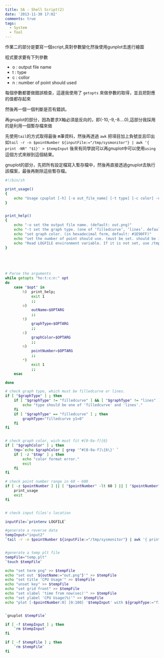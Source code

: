 ```yaml
---
title: SA - Shell Script(2)
date: '2013-11-30 17:02'
comments: true
tags:
  - System
  - Tool
---
```


作業二的部分是要寫一個script,真對參數變化然後使用gunplot去進行繪圖

程式要求要有下列參數

- o : output file name
- t : type
- c : collor
- n : number of point should used

每個參數都要做錯誤檢查，這邊我使用了 `getopts` 來做參數的取得，並且把對應的值都存起來

然後再一個一個判斷是否有錯誤。

再gnuplot的部分，因為要求X軸必須是反向的，即(-10,-9,-8....0),這部分我採用的是利用一個暫存檔來做

先使用`tail`的方式取得最後 **n**筆資料，然後再透過 `awk` 把項目加上負號並且印出
如`tail -r -n $pointNumber ${inputFile:="/tmp/sysmonitor"} | awk '{ print -NR" "$1}' > $tempInput`
後來有同學說可以再gnuplot中可以使用`using`這個方式來辦到這個結果。

gnuplot的部分，先把所有設定檔寫入暫存檔中，然後再直接透過gnuplot去執行該檔案，最後再刪除這些暫存檔。



``` sh
#!/bin/sh

print_usage()
{
	echo "Usage cpuplot [-h] [-o out_file_name] [-t type] [-c color] -n <60-600>"
}


print_help()
{
	echo "-o set the output file name. (default: out.png)"
	echo "-t set the graph type. (one of ‘filledcurve’, ‘lines’. default: ‘filledcurve’)"
	echo "set graph color. (in hexadecimal form, default: #1E90FF)"
	echo "set the number of point should use. (must be set. should be in range[60-600]"
	echo "Read LOGFILE environment variable. If it is not set, use /tmp/sysmonitor"
}





# Parse the arguments
while getopts "ho:t:c:n:" opt
do
	case "$opt" in
		h)  print_help;
		    exit 1
		    ;;
		o)
			outName=$OPTARG
			;;
		t)
			graphType=$OPTARG
			;;
		c)
			graphColor=$OPTARG
			;;
		n)
			pointNumber=$OPTARG
			;;
		*)
			exit 1
			;;
	esac

done

# check graph type, which must be filledcurve or lines.
if [ "$graphType" ] ; then
	if [ "$graphType" != "filledcurve" ] && [ "$graphType" != "lines" ] ; then
		echo "type should be one of 'filledcurve' and 'lines'."
	fi
	if [ "$graphType" == "filledcurve" ] ; then
		graphType="filledcurve y1=0"
	fi
fi


# check graph color, wich must fit #[0-9a-f]{6}
if [ "$graphColor" ] ; then
	tmp=`echo $graphColor | grep '^#[0-9a-f]\{6\}' `
	if [ -z "$tmp" ] ; then
		echo "color format error."
		exit
	fi
fi

# check point number range in 60 ~ 600
if [ -z $pointNumber ] || [ "$pointNumber" -lt 60 ] || [ "$pointNumber" -gt 600 ] ; then
	print_usage
	exit
fi


# check input files's location

inputFile=`printenv LOGFILE`

#generate a reverse data
tempInput="input2"
`tail -r -n $pointNumber ${inputFile:="/tmp/sysmonitor"} | awk '{ print -NR" "$1}' > $tempInput`


#generate a temp plt file
tempFile="temp.plt"
`touch $tempFile`

echo "set term png" >> $tempFile
echo "set out '${outName:="out.png"}'" >> $tempFile
echo "set title 'CPU Usage'" >> $tempFile
echo "unset key" >> $tempFile
echo "set grid front" >> $tempFile
echo "set xlabel 'time from now(sec)'" >> $tempFile
echo "set ylabel 'CPU Usage(%)'" >> $tempFile
echo "plot [-$pointNumber:0] [0:100] '$tempInput' with ${graphType:="filledcurve y1=0"} linetype rgb '${graphColor:="#1E90FF"}' " >> $tempFile


`gnuplot $tempFile`

if [ -f $tempInput ] ; then
	`rm $tempInput`
fi

if [ -f $tempFile ] ; then
	`rm $tempFile`
fi



```
